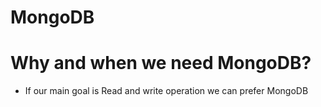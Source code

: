 # MongoDB

# Why and when we need MongoDB?
* If our main goal is Read and write operation we can prefer MongoDB
